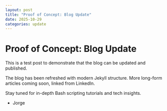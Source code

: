 ```yaml
---
layout: post
title: "Proof of Concept: Blog Update"
date: 2025-10-29
categories: update
---
```


# Proof of Concept: Blog Update

This is a test post to demonstrate that the blog can be updated and published.

The blog has been refreshed with modern Jekyll structure. More long-form articles coming soon, linked from LinkedIn.

Stay tuned for in-depth Bash scripting tutorials and tech insights.

- Jorge